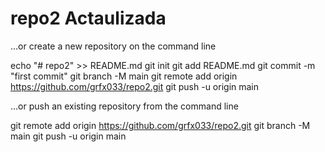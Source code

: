 # repo2 Actaulizada
…or create a new repository on the command line

echo "# repo2" >> README.md
git init
git add README.md
git commit -m "first commit"
git branch -M main
git remote add origin https://github.com/grfx033/repo2.git
git push -u origin main

…or push an existing repository from the command line

git remote add origin https://github.com/grfx033/repo2.git
git branch -M main
git push -u origin main
